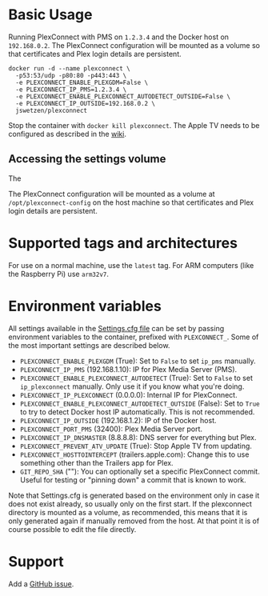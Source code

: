 # Basic Usage

Running PlexConnect with PMS on `1.2.3.4` and the Docker host on `192.168.0.2`.
The PlexConnect configuration will be mounted as a volume so that certificates
and Plex login details are persistent.

    docker run -d --name plexconnect \
      -p53:53/udp -p80:80 -p443:443 \
      -e PLEXCONNECT_ENABLE_PLEXGDM=False \
      -e PLEXCONNECT_IP_PMS=1.2.3.4 \
      -e PLEXCONNECT_ENABLE_PLEXCONNECT_AUTODETECT_OUTSIDE=False \
      -e PLEXCONNECT_IP_OUTSIDE=192.168.0.2 \
      jswetzen/plexconnect

Stop the container with `docker kill plexconnect`. The Apple TV needs to be
configured as described in the
[wiki](https://github.com/iBaa/PlexConnect/wiki/Install-Guide#setup-your-atv).

## Accessing the settings volume
The 

The PlexConnect configuration will be mounted as a volume at
`/opt/plexconnect-config` on the host machine so that certificates and Plex
login details are persistent.

# Supported tags and architectures

For use on a normal machine, use the `latest` tag.
For ARM computers (like the Raspberry Pi) use `arm32v7`.

# Environment variables

All settings available in the
[Settings.cfg file](https://github.com/iBaa/PlexConnect/wiki/Settings-for-advanced-use-and-troubleshooting)
can be set by passing environment variables to the container, prefixed with
`PLEXCONNECT_`. Some of the most important settings are described below.


- `PLEXCONNECT_ENABLE_PLEXGDM` (True): Set to `False` to set `ip_pms` manually.
- `PLEXCONNECT_IP_PMS` (192.168.1.10): IP for Plex Media Server (PMS).
- `PLEXCONNECT_ENABLE_PLEXCONNECT_AUTODETECT` (True): Set to `False` to set
  `ip_plexconnect` manually. Only use it if you know what you're doing.
- `PLEXCONNECT_IP_PLEXCONNECT` (0.0.0.0): Internal IP for PlexConnect.
- `PLEXCONNECT_ENABLE_PLEXCONNECT_AUTODETECT_OUTSIDE` (False): Set to `True` to
  try to detect Docker host IP automatically. This is not recommended.
- `PLEXCONNECT_IP_OUTSIDE` (192.168.1.2): IP of the Docker host.
- `PLEXCONNECT_PORT_PMS` (32400): Plex Media Server port.
- `PLEXCONNECT_IP_DNSMASTER` (8.8.8.8): DNS server for everything but Plex.
- `PLEXCONNECT_PREVENT_ATV_UPDATE` (True): Stop Apple TV from updating.
- `PLEXCONNECT_HOSTTOINTERCEPT` (trailers.apple.com): Change this to use something
  other than the Trailers app for Plex.
- `GIT_REPO_SHA` (""): You can optionally set a specific PlexConnect commit.
  Useful for testing or "pinning down" a commit that is known to work.

Note that Settings.cfg is generated based on the environment
only in case it does not exist already, so usually only on the first start.
If the plexconnect directory is mounted as a volume, as recommended, this means
that it is only generated again if manually removed from the host. At that
point it is of course possible to edit the file directly.

# Support

Add a [GitHub issue](https://github.com/jswetzen/docker-plexconnect/issues).
